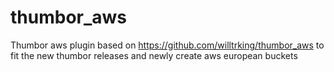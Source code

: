 # thumbor_aws
Thumbor aws plugin based on https://github.com/willtrking/thumbor_aws to fit the new thumbor releases and newly create aws european buckets
